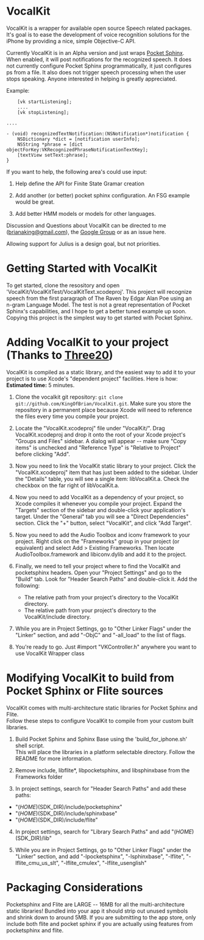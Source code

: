 VocalKit
========

VocalKit is a wrapper for available open source Speech related packages.   It's goal is to ease the development of voice recognition solutions for the iPhone by providing a nice, simple Objective-C API.

Currently VocalKit is in an Alpha version and just wraps [Pocket Sphinx][].  When enabled, it will post notifications for the recognized speech.  It does not currently configure Pocket Sphinx programmatically, it just configures ps from a file.   It also does not trigger speech processing when the user stops speaking.  Anyone interested in helping is greatly appreciated.

Example:

        [vk startListening];
        ....
        [vk stopListening];

    ....

    - (void) recognizedTextNotification:(NSNotification*)notification {
        NSDictionary *dict = [notification userInfo];
        NSString *phrase = [dict objectForKey:VKRecognizedPhraseNotificationTextKey];
        [textView setText:phrase];
    }


If you want to help, the following area's could use input:

1. Help define the API for Finite State Gramar creation

2. Add another (or better) pocket sphinx configuration.   An FSG example would be great.

3. Add better HMM models or models for other languages.


Discussion and Questions about VocalKit can be directed to me (brianaking@gmail.com), the [Google Group][] or as an issue here. 

  
Allowing support for Julius is a design goal, but not priorities.   
 
 
Getting Started with VocalKit
=============================

To get started, clone the resository and open 'VocalKit/VocalKitTest/VocalKitText.xcodeproj'.   This project will recognize speech from the first paragraph of The Raven by Edgar Alan Poe using an n-gram Language Model.  The test is not a great representation of Pocket Sphinx's capabilities, and I hope to get a better tuned example up soon.  Copying this project is the simplest way to get started with Pocket Sphinx.



Adding VocalKit to your project (Thanks to [Three20][])
===========================================================================

VocalKit is compiled as a static library, and the easiest way to add it to your
project is to use Xcode's "dependent project" facilities.  Here is how:  
**Estimated time:** 5 minutes.

1. Clone the vocalkit git repository: `git clone git://github.com/KingOfBrian/VocalKit.git`.  Make sure 
   you store the repository in a permanent place because Xcode will need to reference the files
   every time you compile your project.

2. Locate the "VocalKit.xcodeproj" file under "VocalKit/".  Drag VocalKit.xcodeproj and
   drop it onto the root of your Xcode project's "Groups and Files"  sidebar.  A dialog will
   appear -- make sure "Copy items" is unchecked and "Reference Type" is "Relative to Project"
   before clicking "Add".

3. Now you need to link the VocalKit static library to your project.  Click the "VocalKit.xcodeproj" 
   item that has just been added to the sidebar.  Under the "Details" table, you will see a single
   item: libVocalKit.a.  Check the checkbox on the far right of libVocalKit.a.

4. Now you need to add VocalKit as a dependency of your project, so Xcode compiles it whenever
   you compile your project.  Expand the "Targets" section of the sidebar and double-click your
   application's target.  Under the "General" tab you will see a "Direct Dependencies" section. 
   Click the "+" button, select "VocalKit", and click "Add Target".

5. Now you need to add the Audio Toolbox and iconv framework to your project.  Right click on the
   "Frameworks" group in your project (or equivalent) and select Add > Existing Frameworks. 
   Then locate AudioToolbox.framework and libiconv.dylib and add it to the project.

6. Finally, we need to tell your project where to find the VocalKit and pocketsphinx headers.  Open your
   "Project Settings" and go to the "Build" tab. Look for "Header Search Paths" and double-click
   it.  Add the following:
     - The relative path from your project's directory to the VocalKit directory.
	 - The relative path from your project's directory to the VocalKit/include directory.

7. While you are in Project Settings, go to "Other Linker Flags" under the "Linker" section, and
   add "-ObjC" and "-all_load" to the list of flags.

8. You're ready to go.  Just #import "VKController.h" anywhere you want to use VocalKit Wrapper class



Modifying VocalKit to build from Pocket Sphinx or Flite sources
===============================================

VocalKit comes with multi-architecture static libraries for Pocket Sphinx and Flite.   
Follow these steps to configure VocalKit to compile from your custom built libraries.

1. Build Pocket Sphinx and Sphinx Base using the 'build_for_iphone.sh' shell script.   
   This will place the libraries in a platform selectable directory.   Follow the README for more information.

2. Remove include, libflite*, libpocketsphinx, and libsphinxbase from the Frameworks folder

3. In project settings, search for "Header Search Paths" and add these paths:

- "$(HOME)$(SDK_DIR)/include/pocketsphinx"
- "$(HOME)$(SDK_DIR)/include/sphinxbase"
- "$(HOME)$(SDK_DIR)/include/flite"

4. In project settings, search for "Library Search Paths" and add "$(HOME)$(SDK_DIR)/lib"

5. While you are in Project Settings, go to "Other Linker Flags" under the "Linker" section, and
   add "-lpocketsphinx", "-lsphinxbase", "-lflite", "-lflite_cmu_us_slt", "-lflite_cmulex", "-lflite_usenglish"
   

Packaging Considerations
=======================

Pocketsphinx and Flite are LARGE -- 16MB for all the multi-architecture static libraries!  Bundled into your app 
it should strip out unused symbols and shrink down to around 5MB.  If you are submitting to the app store, only 
include both flite and pocket sphinx if you are actually using features from pocketsphinx and flite.  




[Pocket Sphinx]: http://cmusphinx.sourceforge.net/
[Google Group]: http://groups.google.com/group/vocalkit
[Three20]: http://github.com/facebook/three20
[CMU]: http://cmusphinx.sourceforge.net/
